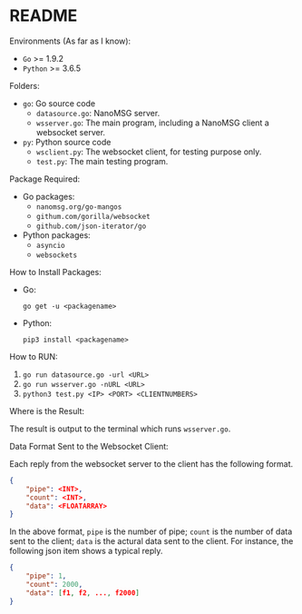 # README

Environments (As far as I know):
* `Go` >= 1.9.2
* `Python` >= 3.6.5

Folders:
* `go`: Go source code
    - `datasource.go`: NanoMSG server.
    - `wsserver.go`: The main program, including a NanoMSG client a websocket server.
* `py`: Python source code
    - `wsclient.py`: The websocket client, for testing purpose only.
    - `test.py`: The main testing program.

Package Required:
* Go packages:
    - `nanomsg.org/go-mangos`
    - `githum.com/gorilla/websocket`
    - `github.com/json-iterator/go`
* Python packages:
    - `asyncio`
    - `websockets`

How to Install Packages:
* Go: 
    
    `go get -u <packagename>`
* Python: 
    
    `pip3 install <packagename>`

How to RUN:

1. `go run datasource.go -url <URL>`
2. `go run wsserver.go -nURL <URL>`
3. `python3 test.py <IP> <PORT> <CLIENTNUMBERS>`

Where is the Result:

The result is output to the terminal which runs `wsserver.go`.

Data Format Sent to the Websocket Client:

Each reply from the websocket server to the client has the following format.

```json
{
    "pipe": <INT>,
    "count": <INT>,
    "data": <FLOATARRAY>
}
```
In the above format, `pipe` is the number of pipe; `count` is the number of data sent to the client; `data` is the actural data sent to the client. For instance, the following json item shows a typical reply.
```json
{
    "pipe": 1,
    "count": 2000,
    "data": [f1, f2, ..., f2000]
}
```